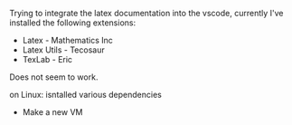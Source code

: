 Trying to integrate the latex documentation into the vscode, currently I've installed the following extensions: 
- Latex - Mathematics Inc
- Latex Utils - Tecosaur 
- TexLab - Eric 

Does not seem to work. 

on Linux: isntalled various dependencies

- Make a new VM 